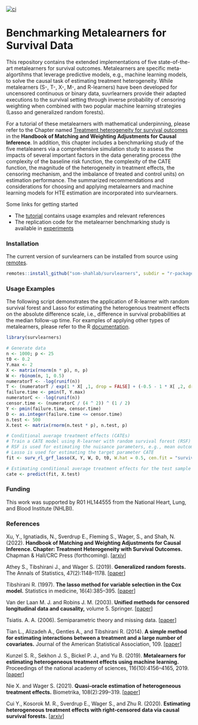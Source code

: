 [![ci](https://github.com/som-shahlab/survlearners/actions/workflows/main.yml/badge.svg)](https://github.com/som-shahlab/survlearners/actions/workflows/main.yml)

# Benchmarking Metalearners for Survival Data

This repository contains the extended implementations of five state-of-the-art metalearners for survival outcomes. Metalearners are specific meta-algortihms that leverage predictive models, e.g., machine learning models, to solve the causal task of estimating treatment heterogeneity. While metalearners (S-, T-, X-, M-, and R-learners) have been developed for uncensored continuous or binary data, suvrlearners provide their adapted executions to the survival setting through inverse probability of censoring weighting when combined with two popular machine learning strategies (Lasso and generalized random forests).

For a tutorial of these metalearners with mathematical underpinning, please refer to the Chapter named [Treatment heterogeneity for survival outcomes]() in the **Handbook of Matching and Weighting Adjustments for Causal Inference**. In addition, this chapter includes a benchmarking study of the five metaleaners via a comprehensive simulation study to assess the impacts of several important factors in the data generating process (the complexity of the baseline risk function, the complexity of the CATE function, the magnitude of the heterogeneity in treatment effects, the censoring mechanism, and the imbalance of treated and control units) on estimation performance. The summarized recommendations and considerations for choosing and applying metalearners and machine learning models for HTE estimation are incorporated into survlearners.

Some links for getting started

* The [tutorial](https://som-shahlab.github.io/survlearners/) contains usage examples and relevant references
* The replication code for the metalearner benchmarking study is available in [experiments](https://github.com/som-shahlab/survlearners/tree/master/experiments)

### Installation
The current version of survlearners can be installed from source using [remotes](https://cran.r-project.org/web/packages/remotes/index.html).

```R
remotes::install_github("som-shahlab/survlearners", subdir = "r-package/survlearners")
```
### Usage Examples

The following script demonstrates the application of R-learner with random survival forest and Lasso for estimating the heterogenous treatment effects on the absolute  difference scale, i.e., difference in survival probabilities at the median follow-up time. For examples of applying other types of metalearners, please refer to the R [documentation](https://som-shahlab.github.io/survlearners/reference/index.html).

```R
library(survlearners)

# Generate data
n <- 1000; p <- 25
t0 <- 0.2
Y.max <- 2
X <- matrix(rnorm(n * p), n, p)
W <- rbinom(n, 1, 0.5)
numeratorT <- -log(runif(n))
T <- (numeratorT / exp(1 * X[ ,1, drop = FALSE] + (-0.5 - 1 * X[ ,2, drop = FALSE]) * W)) ^ 2
failure.time <- pmin(T, Y.max)
numeratorC <- -log(runif(n))
censor.time <- (numeratorC / (4 ^ 2)) ^ (1 / 2)
Y <- pmin(failure.time, censor.time)
D <- as.integer(failure.time <= censor.time)
n.test <- 500
X.test <- matrix(rnorm(n.test * p), n.test, p)

# Conditional average treatment effects (CATEs)
# Train a CATE model using R-learner with random survival forest (RSF) and Lasso
# RSF is used for estimating the nuisance parameters, e.g., mean outcome and censoring weights
# Lasso is used for estimating the target parameter CATE
fit <- surv_rl_grf_lasso(X, Y, W, D, t0, W.hat = 0.5, cen.fit = "survival.forest")

# Estimating conditional average treatment effects for the test sample
cate <- predict(fit, X.test)
```

### Funding

This work was supported by R01 HL144555 from the National Heart, Lung, and Blood Institute (NHLBI).

### References
Xu, Y., Ignatiadis, N., Sverdrup E., Fleming S., Wager, S.,  and Shah, N. (2022). **Handbook of Matching and Weighting Adjustments for Causal Inference. Chapter: Treatment Heterogeneity with Survival Outcomes.** Chapman \& Hall/CRC Press (forthcoming). [<a href="https://arxiv.org/abs/2207.07758">arxiv</a>]

Athey S., Tibshirani J., and Wager S. (2019). **Generalized random forests.** The Annals of Statistics, 47(2):1148–1178. [<a href="https://projecteuclid.org/journals/annals-of-statistics/volume-47/issue-2/Generalized-random-forests/10.1214/18-AOS1709.full">paper</a>]

Tibshirani R. (1997). **The lasso method for variable selection in the Cox model.** Statistics in medicine, 16(4):385–395. [<a href="https://onlinelibrary.wiley.com/doi/abs/10.1002/(SICI)1097-0258(19970228)16:4%3C385::AID-SIM380%3E3.0.CO;2-3">paper</a>]

Van der Laan M. J. and Robins J. M. (2003). **Unified methods for censored longitudinal data and causality,** volume 5. Springer. [<a href="https://link.springer.com/book/10.1007/978-0-387-21700-0">paper</a>]

Tsiatis. A. A. (2006). Semiparametric theory and missing data. [<a href="https://link.springer.com/book/10.1007/0-387-37345-4">paper</a>]

Tian L., Alizadeh A., Gentles A., and Tibshirani R. (2014). **A simple method for estimating interactions between a treatment and a large number of covariates.** Journal of the American Statistical Association, 109. [<a href="https://www.tandfonline.com/doi/full/10.1080/01621459.2014.951443">paper</a>]

Kunzel S. R., Sekhon J. S., Bickel P. J., and Yu B. (2019). **Metalearners for estimating heterogeneous treatment effects using machine learning.** Proceedings of the national academy of sciences, 116(10):4156–4165, 2019. [<a href="https://www.pnas.org/doi/abs/10.1073/pnas.1804597116">paper</a>]

Nie X. and Wager S. (2021). **Quasi-oracle estimation of heterogeneous treatment effects.** Biometrika, 108(2):299–319. [<a href="https://academic.oup.com/biomet/article/108/2/299/5911092?login=true">paper</a>]

Cui Y., Kosorok M. R., Sverdrup E., Wager S., and Zhu R. (2020). **Estimating heterogeneous treatment effects with right-censored data via causal survival forests.** [<a href="https://arxiv.org/abs/2001.09887">arxiv</a>]
